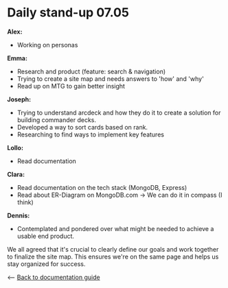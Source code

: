 # Daily stand-up 07.05

**Alex:**
- Working on personas

**Emma:**
- Research and product (feature: search & navigation)
- Trying to create a site map and needs answers to 'how' and 'why'
- Read up on MTG to gain better insight

**Joseph:**
- Trying to understand arcdeck and how they do it to create a solution for building commander decks.
- Developed a way to sort cards based on rank.
- Researching to find ways to implement key features

**Lollo:**
- Read documentation

**Clara:**
- Read documentation on the tech stack (MongoDB, Express)
- Read about ER-Diagram on MongoDB.com -> We can do it in compass (I think)

**Dennis:**
- Contemplated and pondered over what might be needed to achieve a usable end product.

We all agreed that it's crucial to clearly define our goals and work together to finalize the site map. This ensures we're on the same page and helps us stay organized for success. 

<-- [Back to documentation guide](../documentation_guide.md)